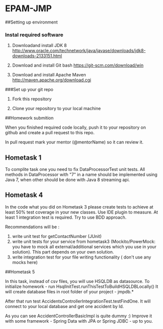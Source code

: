 # EPAM-JMP

##Setting up environment

### Instal required software

1) Downloadand install JDK 8 http://www.oracle.com/technetwork/java/javase/downloads/jdk8-downloads-2133151.html

2) Download and install Git bash https://git-scm.com/download/win 

3) Download and install Apache Maven http://maven.apache.org/download.cgi

###Set up your git repo

1) Fork this repository

2) Clone your repository to your local machine 

##Homework submition

When you finished required code locally, push it to your repository on github and create a pull request to this repo.

In pull request mark your mentor (@mentorName) so it can review it. 


## Hometask 1

To complite task one you need to fix DataProcessorTest unit tests. 
All methods in DataProcessor with "7" in a name should be implemented using Java 7, when other should be done with Java 8 streaming api. 

## Hometask 4
In the code what you did on Hometask 3 please create tests to achieve at least 50% test coverage in your new classes. Use IDE plugin to measure.  At least 1 integration test is required. Try to use BDD approach.  

Recommendations will be : 
1. write unit test for getContactNumber (JUnit)
2. write unit tests for your service from hometask3 (Mockito/PowerMock: you have to mock all external/additional services which you use in your solution). This part depends on your own solution. 
3. write integration test for your file writing functionality ( don't use any mocks here) 


##Hometask 5

In this task, instead of csv files, you will use HSQLDB as datasource.
To initialize homework - run HsqlInitTest.runThisTestToBuildHSQLDBLocally()
It will create database files in root folder of your project - jmpdb.*

After that run test AccidentsControllerIntegrationTest.testFindOne.
It will connect to your local database and get one accident by Id.

As you can see AccidentControllerBasicImpl is quite dummy :)
Improve it with some framework - Spring Data with JPA or Spring JDBC - up to you.
